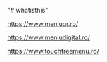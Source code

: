 "# whatisthis"

https://www.meniuqr.ro/

https://www.meniudigital.ro/

https://www.touchfreemenu.ro/
